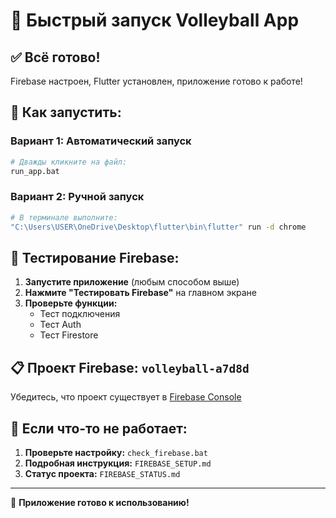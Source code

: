# 🚀 Быстрый запуск Volleyball App

## ✅ Всё готово!

Firebase настроен, Flutter установлен, приложение готово к работе!

## 🎯 Как запустить:

### Вариант 1: Автоматический запуск
```bash
# Дважды кликните на файл:
run_app.bat
```

### Вариант 2: Ручной запуск
```bash
# В терминале выполните:
"C:\Users\USER\OneDrive\Desktop\flutter\bin\flutter" run -d chrome
```

## 🧪 Тестирование Firebase:

1. **Запустите приложение** (любым способом выше)
2. **Нажмите "Тестировать Firebase"** на главном экране
3. **Проверьте функции:**
   - Тест подключения
   - Тест Auth
   - Тест Firestore

## 📋 Проект Firebase: `volleyball-a7d8d`

Убедитесь, что проект существует в [Firebase Console](https://console.firebase.google.com/)

## 🔧 Если что-то не работает:

1. **Проверьте настройку:** `check_firebase.bat`
2. **Подробная инструкция:** `FIREBASE_SETUP.md`
3. **Статус проекта:** `FIREBASE_STATUS.md`

---
🎉 **Приложение готово к использованию!** 
